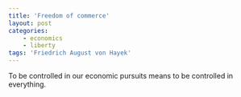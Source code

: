 ```yaml
---
title: 'Freedom of commerce'
layout: post
categories:
    - economics
    - liberty
tags: 'Friedrich August von Hayek'
---
```


To be controlled in our economic pursuits means to be controlled in everything.